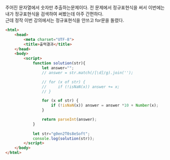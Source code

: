 주어진 문자열에서 숫자만 추출하는문제이다.
전 문제에서 정규표현식을 써서 이번에는 내가 정규표현식을 검색하여 써봤는데 아주 간편하다. <br>
근데 정작 이번 강의에서는 정규표현식을 안쓰고 for문을 돌렸다.

```html
<html>
    <head>
        <meta charset="UTF-8">
        <title>출력결과</title>
    </head>
    <body>
        <script>
            function solution(str){
                let answer="";
                // answer = str.match(/[\d]/g).join('');

                // for (x of str) {
                //     if (!isNaN(x)) answer += x;
                // }

                for (x of str) {
                    if (!isNaN(x)) answer = answer *10 + Number(x);
                }

                return parseInt(answer);
            }
            
            let str="g0en2T0s8eSoft";
            console.log(solution(str));
        </script>
    </body>
</html>
```

